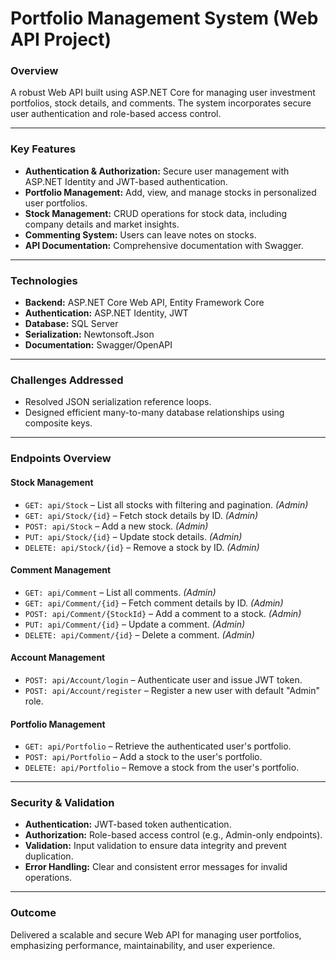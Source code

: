 

# Portfolio Management System (Web API Project)

### **Overview**
A robust Web API built using ASP.NET Core for managing user investment portfolios, stock details, and comments. The system incorporates secure user authentication and role-based access control.

---

### **Key Features**
- **Authentication & Authorization:** Secure user management with ASP.NET Identity and JWT-based authentication.
- **Portfolio Management:** Add, view, and manage stocks in personalized user portfolios.
- **Stock Management:** CRUD operations for stock data, including company details and market insights.
- **Commenting System:** Users can leave notes on stocks.
- **API Documentation:** Comprehensive documentation with Swagger.

---

### **Technologies**
- **Backend:** ASP.NET Core Web API, Entity Framework Core  
- **Authentication:** ASP.NET Identity, JWT  
- **Database:** SQL Server  
- **Serialization:** Newtonsoft.Json  
- **Documentation:** Swagger/OpenAPI  

---

### **Challenges Addressed**
- Resolved JSON serialization reference loops.
- Designed efficient many-to-many database relationships using composite keys.

---

### **Endpoints Overview**

#### **Stock Management**
- `GET: api/Stock` – List all stocks with filtering and pagination. *(Admin)*  
- `GET: api/Stock/{id}` – Fetch stock details by ID. *(Admin)*  
- `POST: api/Stock` – Add a new stock. *(Admin)*  
- `PUT: api/Stock/{id}` – Update stock details. *(Admin)*  
- `DELETE: api/Stock/{id}` – Remove a stock by ID. *(Admin)*  

#### **Comment Management**
- `GET: api/Comment` – List all comments. *(Admin)*  
- `GET: api/Comment/{id}` – Fetch comment details by ID. *(Admin)*  
- `POST: api/Comment/{StockId}` – Add a comment to a stock. *(Admin)*  
- `PUT: api/Comment/{id}` – Update a comment. *(Admin)*  
- `DELETE: api/Comment/{id}` – Delete a comment. *(Admin)*  

#### **Account Management**
- `POST: api/Account/login` – Authenticate user and issue JWT token.  
- `POST: api/Account/register` – Register a new user with default "Admin" role.  

#### **Portfolio Management**
- `GET: api/Portfolio` – Retrieve the authenticated user's portfolio.  
- `POST: api/Portfolio` – Add a stock to the user's portfolio.  
- `DELETE: api/Portfolio` – Remove a stock from the user's portfolio.  

---

### **Security & Validation**
- **Authentication:** JWT-based token authentication.  
- **Authorization:** Role-based access control (e.g., Admin-only endpoints).  
- **Validation:** Input validation to ensure data integrity and prevent duplication.  
- **Error Handling:** Clear and consistent error messages for invalid operations.  

---

### **Outcome**
Delivered a scalable and secure Web API for managing user portfolios, emphasizing performance, maintainability, and user experience.


